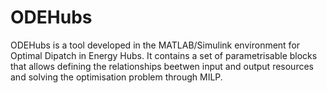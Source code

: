 # ODEHubs
ODEHubs is a tool developed in the MATLAB/Simulink environment for Optimal Dipatch in Energy Hubs.
It contains a set of parametrisable blocks that allows defining the relationships beetwen input
and output resources and solving the optimisation problem through MILP.
